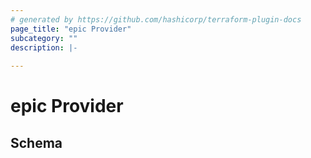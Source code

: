 ```yaml
---
# generated by https://github.com/hashicorp/terraform-plugin-docs
page_title: "epic Provider"
subcategory: ""
description: |-
  
---
```


# epic Provider





<!-- schema generated by tfplugindocs -->
## Schema
